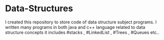 # Data-Structures
I created this repository to store code of data structure subject programs.
I written many programs in both java and c++ language related to data structure concepts
it includes #stacks , #LinkedList , #Trees , #Queues etc..
